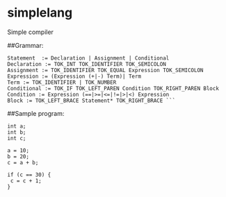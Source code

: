 # simplelang
Simple compiler 

##Grammar:
```Program := Statement*
Statement  := Declaration | Assignment | Conditional 
Declaration := TOK_INT TOK_IDENTIFIER TOK_SEMICOLON
Assignment := TOK_IDENTIFIER TOK_EQUAL Expression TOK_SEMICOLON
Expression := (Expression (+|-) Term)| Term
Term := TOK_IDENTIFIER | TOK_NUMBER
Conditional := TOK_IF TOK_LEFT_PAREN Condition TOK_RIGHT_PAREN Block 
Condition := Expression (==|>=|<=|!=|>|<) Expression
Block := TOK_LEFT_BRACE Statement* TOK_RIGHT_BRACE ```
```

##Sample program:
```
int a;
int b; 
int c; 

a = 10; 
b = 20; 
c = a + b; 

if (c == 30) { 
 c = c + 1; 
} 
```
